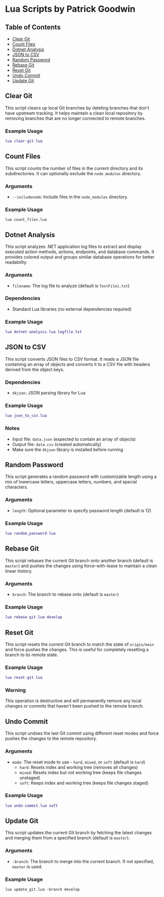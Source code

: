 # Lua Scripts by Patrick Goodwin

## Table of Contents
- [Clear Git](#clear-git)
- [Count Files](#count-files)
- [Dotnet Analysis](#dotnet-analysis)
- [JSON to CSV](#json-to-csv)
- [Random Password](#random-password)
- [Rebase Git](#rebase-git)
- [Reset Git](#reset-git)
- [Undo Commit](#undo-commit)
- [Update Git](#update-git)

## Clear Git
This script cleans up local Git branches by deleting branches that don't have upstream tracking. It helps maintain a clean local repository by removing branches that are no longer connected to remote branches.

### Example Usage
```lua
lua clear-git.lua
```

## Count Files
This script counts the number of files in the current directory and its subdirectories. It can optionally exclude the `node_modules` directory.

### Arguments
- `--includenode`: Include files in the `node_modules` directory.

### Example Usage
```
lua count_files.lua
```

## Dotnet Analysis
This script analyzes .NET application log files to extract and display executed action methods, actions, endpoints, and database commands. It provides colored output and groups similar database operations for better readability.

### Arguments
- `filename`: The log file to analyze (default is `TestFile1.txt`)

### Dependencies
- Standard Lua libraries (no external dependencies required)

### Example Usage
```lua
lua dotnet-analysis.lua logfile.txt
```

## JSON to CSV
This script converts JSON files to CSV format. It reads a JSON file containing an array of objects and converts it to a CSV file with headers derived from the object keys.

### Dependencies
- `dkjson`: JSON parsing library for Lua

### Example Usage
```lua
lua json_to_csv.lua
```

### Notes
- Input file: `data.json` (expected to contain an array of objects)
- Output file: `data.csv` (created automatically)
- Make sure the `dkjson` library is installed before running

## Random Password
This script generates a random password with customizable length using a mix of lowercase letters, uppercase letters, numbers, and special characters.

### Arguments
- `length`: Optional parameter to specify password length (default is 12)

### Example Usage
```lua
lua random_password.lua
```

## Rebase Git
This script rebases the current Git branch onto another branch (default is `master`) and pushes the changes using force-with-lease to maintain a clean linear history.

### Arguments  
- `branch`: The branch to rebase onto (default is `master`)

### Example Usage
```lua
lua rebase-git.lua develop
```

## Reset Git
This script resets the current Git branch to match the state of `origin/main` and force pushes the changes. This is useful for completely resetting a branch to its remote state.

### Example Usage
```lua
lua reset-git.lua
```

### Warning
This operation is destructive and will permanently remove any local changes or commits that haven't been pushed to the remote branch.

## Undo Commit
This script undoes the last Git commit using different reset modes and force pushes the changes to the remote repository.

### Arguments
- `mode`: The reset mode to use - `hard`, `mixed`, or `soft` (default is `hard`)
  - `hard`: Resets index and working tree (removes all changes)
  - `mixed`: Resets index but not working tree (keeps file changes unstaged)  
  - `soft`: Keeps index and working tree (keeps file changes staged)

### Example Usage
```lua
lua undo-commit.lua soft
```

## Update Git
This script updates the current Git branch by fetching the latest changes and merging them from a specified branch (default is `master`).

### Arguments
- `-branch`: The branch to merge into the current branch. If not specified, `master` is used.

### Example Usage
```
lua update_git.lua -branch develop
```
